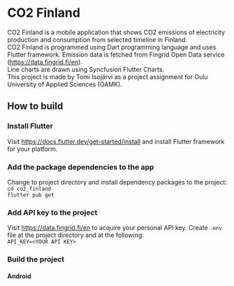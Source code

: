 # CO2 Finland
CO2 Finland is a mobile application that shows CO2 emissions of electricity production and consumption from selected timeline in Finland. \
CO2 Finland is programmed using Dart programming language and uses Flutter framework. Emission data is fetched from Fingrid Open Data service (https://data.fingrid.fi/en). \
Line charts are drawn using Syncfusion Flutter Charts. \
This project is made by Tomi Isojärvi as a project assignment for Oulu University of Applied Sciences (OAMK).

## How to build
### Install Flutter
Visit https://docs.flutter.dev/get-started/install and install Flutter framework for your platform.
### Add the package dependencies to the app
Change to project directory and install dependency packages to the project: \
`cd co2_finland` \
`flutter pub get`
### Add API key to the project
Visit https://data.fingrid.fi/en to acquire your personal API key.
Create `.env` file at the project directory and at the following: \
`API_KEY=<YOUR API KEY>`
### Build the project
#### Android
